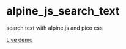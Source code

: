 # alpine_js_search_text

search text with alpine.js and pico css

<a href="https://rwdevelopment.github.io/alpine_js_search_text/" target="_blank">Live demo</a>
